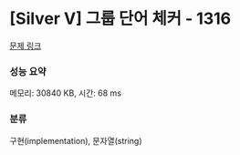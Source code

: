 # [Silver V] 그룹 단어 체커 - 1316 

[문제 링크](https://www.acmicpc.net/problem/1316) 

### 성능 요약

메모리: 30840 KB, 시간: 68 ms

### 분류

구현(implementation), 문자열(string)


